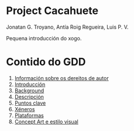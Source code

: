 # Project Cacahuete

Jonatan G. Troyano,
Antía Roig Regueira,
Luis P. V.

Pequena introducción do xogo.

# Contido do GDD
1. [Información sobre os dereitos de autor](1_Copyright%20Information.md)
2. [Introducción](2_Introducion.md)
3. [Background](3_Background.md)
4. [Descripción](4_Descripcion.md)
5. [Puntos clave](5_Puntos_Clave.md)
6. [Xéneros](6_Xeneros.md)
7. [Plataformas](7_Plataformas.md)
8. [Concept Art e estilo visual](8_arte.md)
